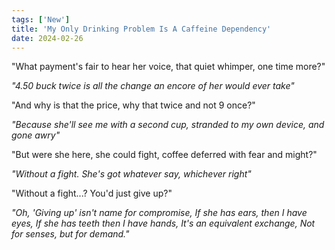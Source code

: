 ```yaml
---
tags: ['New']
title: 'My Only Drinking Problem Is A Caffeine Dependency'
date: 2024-02-26
---
```


"What payment's fair to hear her voice, that quiet whimper, one time more?"

*"4.50 buck twice is all the change an encore of her would ever take"*

"And why is that the price, why that twice and not 9 once?"

*"Because she'll see me with a second cup, stranded to my own device, and gone awry"*

"But were she here, she could fight, coffee deferred with fear and might?"

*"Without a fight. She's got whatever say, whichever right"*

"Without a fight...? You'd just give up?"

*"Oh, 'Giving up' isn't name for compromise,*
*If she has ears, then I have eyes,*
*If she has teeth then I have hands,*
*It's an equivalent exchange,*
*Not for senses, but for demand."*
